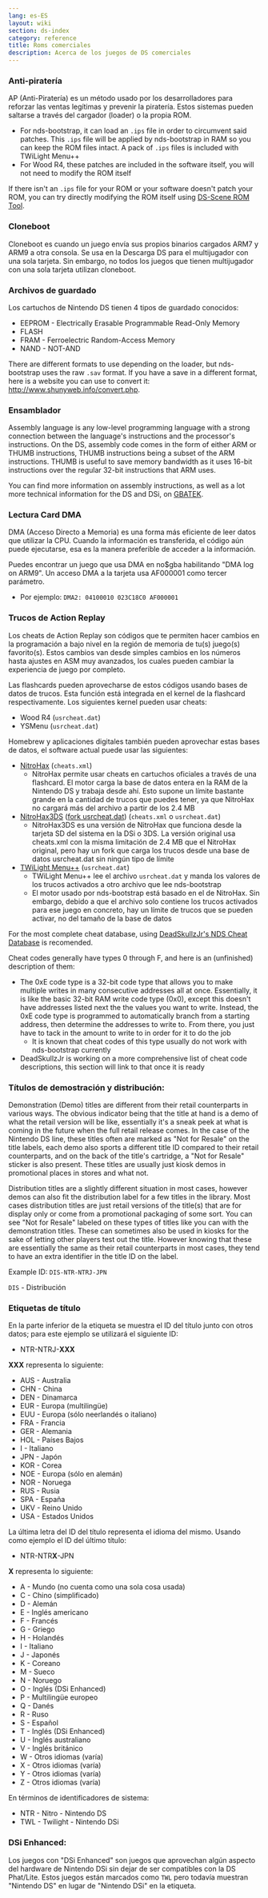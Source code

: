 ```yaml
---
lang: es-ES
layout: wiki
section: ds-index
category: reference
title: Roms comerciales
description: Acerca de los juegos de DS comerciales
---
```


### Anti-piratería
AP (Anti-Piratería) es un método usado por los desarrolladores para reforzar las ventas legítimas y prevenir la piratería. Estos sistemas pueden saltarse a través del cargador (loader) o la propia ROM.

- For nds-bootstrap, it can load an `.ips` file in order to circumvent said patches. This `.ips` file will be applied by nds-bootstrap in RAM so you can keep the ROM files intact. A pack of `.ips` files is included with TWiLight Menu++
- For Wood R4, these patches are included in the software itself, you will not need to modify the ROM itself

If there isn't an `.ips` file for your ROM or your software doesn't patch your ROM, you can try directly modifying the ROM itself using [DS-Scene ROM Tool](https://gbatemp.net/download/retrogamefan-nds-rom-tool-v1-0_b1215.35735/).

### Cloneboot
Cloneboot es cuando un juego envía sus propios binarios cargados ARM7 y ARM9 a otra consola. Se usa en la Descarga DS para el multijugador con una sola tarjeta. Sin embargo, no todos los juegos que tienen multijugador con una sola tarjeta utilizan cloneboot.

### Archivos de guardado
Los cartuchos de Nintendo DS tienen 4 tipos de guardado conocidos:

- EEPROM - Electrically Erasable Programmable Read-Only Memory
- FLASH
- FRAM - Ferroelectric Random-Access Memory
- NAND - NOT-AND

There are different formats to use depending on the loader, but nds-bootstrap uses the raw `.sav` format. If you have a save in a different format, here is a website you can use to convert it: http://www.shunyweb.info/convert.php.

### Ensamblador
Assembly language is any low-level programming language with a strong connection between the language's instructions and the processor's instructions. On the DS, assembly code comes in the form of either ARM or THUMB instructions, THUMB instructions being a subset of the ARM instructions. THUMB is useful to save memory bandwidth as it uses 16-bit instructions over the regular 32-bit instructions that ARM uses.

You can find more information on assembly instructions, as well as a lot more technical information for the DS and DSi, on [GBATEK](https://problemkaputt.de/gbatek.htm).

### Lectura Card DMA
DMA (Acceso Directo a Memoria) es una forma más eficiente de leer datos que utilizar la CPU. Cuando la información es transferida, el código aún puede ejecutarse, esa es la manera preferible de acceder a la información.

Puedes encontrar un juego que usa DMA en no$gba habilitando "DMA log on ARM9". Un acceso DMA a la tarjeta usa AF000001 como tercer parámetro.
- Por ejemplo: `DMA2: 04100010 023C18C0 AF000001`

### Trucos de Action Replay
Los cheats de Action Replay son códigos que te permiten hacer cambios en la programación a bajo nivel en la región de memoria de tu(s) juego(s) favorito(s). Estos cambios van desde simples cambios en los números hasta ajustes en ASM muy avanzados, los cuales pueden cambiar la experiencia de juego por completo.

Las flashcards pueden aprovecharse de estos códigos usando bases de datos de trucos. Esta función está integrada en el kernel de la flashcard respectivamente. Los siguientes kernel pueden usar cheats:
- Wood R4 (`usrcheat.dat`)
- YSMenu (`usrcheat.dat`)

Homebrew y aplicaciones digitales también pueden aprovechar estas bases de datos, el software actual puede usar las siguientes:
- [NitroHax](https://www.chishm.com/NitroHax) (`cheats.xml`)
    - NitroHax permite usar cheats en cartuchos oficiales a través de una flashcard. El motor carga la base de datos entera en la RAM de la Nintendo DS y trabaja desde ahí. Esto supone un límite bastante grande en la cantidad de trucos que puedes tener, ya que NitroHax no cargará más del archivo a partir de los 2.4 MB
- [NitroHax3DS](https://github.com/ahezard/NitroHax3DS/releases) ([fork usrcheat.dat](https://github.com/Epicpkmn11/NitroHax3DS/releases)) (`cheats.xml` o `usrcheat.dat`)
    - NitroHax3DS es una versión de NitroHax que funciona desde la tarjeta SD del sistema en la DSi o 3DS. La versión original usa cheats.xml con la misma limitación de 2.4 MB que el NitroHax original, pero hay un fork que carga los trucos desde una base de datos usrcheat.dat sin ningún tipo de límite
- [TWiLight Menu++](https://github.com/DS-Homebrew/TWiLightMenu/releases) (`usrcheat.dat`)
    - TWiLight Menu++ lee el archivo `usrcheat.dat` y manda los valores de los trucos activados a otro archivo que lee nds-bootstrap
    - El motor usado por nds-bootstrap está basado en el de NitroHax. Sin embargo, debido a que el archivo solo contiene los trucos activados para ese juego en concreto, hay un límite de trucos que se pueden activar, no del tamaño de la base de datos

For the most complete cheat database, using [DeadSkullzJr's NDS Cheat Database](https://gbatemp.net/threads/deadskullzjrs-nds-cheat-databases.488711) is recomended.

Cheat codes generally have types 0 through F, and here is an (unfinished) description of them:

- The 0xE code type is a 32-bit code type that allows you to make multiple writes in many consecutive addresses all at once. Essentially, it is like the basic 32-bit RAM write code type (0x0), except this doesn't have addresses listed next the the values you want to write. Instead, the 0xE code type is programmed to automatically branch from a starting address, then determine the addresses to write to. From there, you just have to tack in the amount to write to in order for it to do the job
    - It is known that cheat codes of this type usually do not work with nds-bootstrap currently
- DeadSkullzJr is working on a more comprehensive list of cheat code descriptions, this section will link to that once it is ready

### Títulos de demostración y distribución:
Demonstration (Demo) titles are different from their retail counterparts in various ways. The obvious indicator being that the title at hand is a demo of what the retail version will be like, essentially it's a sneak peek at what is coming in the future when the full retail release comes. In the case of the Nintendo DS line, these titles often are marked as "Not for Resale" on the title labels, each demo also sports a different title ID compared to their retail counterparts, and on the back of the title's cartridge, a "Not for Resale" sticker is also present. These titles are usually just kiosk demos in promotional places in stores and what not.

Distribution titles are a slightly different situation in most cases, however demos can also fit the distribution label for a few titles in the library. Most cases distribution titles are just retail versions of the title(s) that are for display only or come from a promotional packaging of some sort. You can see "Not for Resale" labeled on these types of titles like you can with the demonstration titles. These can sometimes also be used in kiosks for the sake of letting other players test out the title. However knowing that these are essentially the same as their retail counterparts in most cases, they tend to have an extra identifier in the title ID on the label.

Example ID: `DIS-NTR-NTRJ-JPN`

`DIS` - Distribución


### Etiquetas de título
En la parte inferior de la etiqueta se muestra el ID del título junto con otros datos; para este ejemplo se utilizará el siguiente ID:

- NTR-NTRJ-**XXX**

**XXX** representa lo siguiente:

- AUS - Australia
- CHN - China
- DEN - Dinamarca
- EUR - Europa (multilingüe)
- EUU - Europa (sólo neerlandés o italiano)
- FRA - Francia
- GER - Alemania
- HOL - Países Bajos
- I - Italiano
- JPN - Japón
- KOR - Corea
- NOE - Europa (sólo en alemán)
- NOR - Noruega
- RUS - Rusia
- SPA - España
- UKV - Reino Unido
- USA - Estados Unidos

La última letra del ID del título representa el idioma del mismo. Usando como ejemplo el ID del último título:

- NTR-NTR**X**-JPN

**X** representa lo siguiente:

- A - Mundo (no cuenta como una sola cosa usada)
- C - Chino (simplificado)
- D - Alemán
- E - Inglés americano
- F - Francés
- G - Griego
- H - Holandés
- I - Italiano
- J - Japonés
- K - Coreano
- M - Sueco
- N - Noruego
- O - Inglés (DSi Enhanced)
- P - Multilingüe europeo
- Q - Danés
- R - Ruso
- S - Español
- T - Inglés (DSi Enhanced)
- U - Inglés australiano
- V - Inglés británico
- W - Otros idiomas (varía)
- X - Otros idiomas (varía)
- Y - Otros idiomas (varía)
- Z - Otros idiomas (varía)

En términos de identificadores de sistema:

- NTR - Nitro - Nintendo DS
- TWL - Twilight - Nintendo DSi

### DSi Enhanced:

Los juegos con "DSi Enhanced" son juegos que aprovechan algún aspecto del hardware de Nintendo DSi sin dejar de ser compatibles con la DS Phat/Lite. Estos juegos están marcados como `TWL` pero todavía muestran "Nintendo DS" en lugar de "Nintendo DSi" en la etiqueta.
